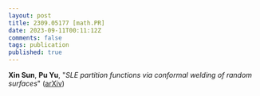 ```yaml
---
layout: post
title: 2309.05177 [math.PR]
date: 2023-09-11T00:11:12Z
comments: false
tags: publication
published: true
---
```


<b>Xin Sun</b>, <b>Pu Yu</b>, "<i>SLE partition functions via conformal welding of random surfaces</i>" ([arXiv](http://arxiv.org/abs/2309.05177v1))
